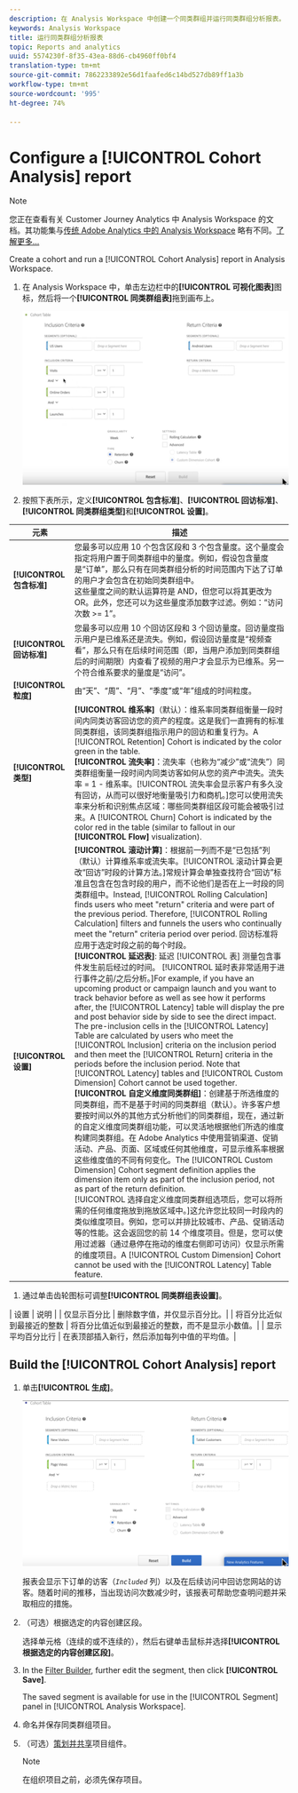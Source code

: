 ```yaml
---
description: 在 Analysis Workspace 中创建一个同类群组并运行同类群组分析报表。
keywords: Analysis Workspace
title: 运行同类群组分析报表
topic: Reports and analytics
uuid: 5574230f-8f35-43ea-88d6-cb4960ff0bf4
translation-type: tm+mt
source-git-commit: 7862233892e56d1faafed6c14bd527db89ff1a3b
workflow-type: tm+mt
source-wordcount: '995'
ht-degree: 74%

---
```



# Configure a [!UICONTROL Cohort Analysis] report

>[!NOTE]
>
>您正在查看有关 Customer Journey Analytics 中 Analysis Workspace 的文档。其功能集与[传统 Adobe Analytics 中的 Analysis Workspace](https://docs.adobe.com/content/help/zh-Hans/analytics/analyze/analysis-workspace/home.html) 略有不同。[了解更多...](/help/getting-started/cja-aa.md)

Create a cohort and run a [!UICONTROL Cohort Analysis] report in Analysis Workspace.

1. 在 Analysis Workspace 中，单击左边栏中的&#x200B;**[!UICONTROL 可视化图表]**&#x200B;图标，然后将一个&#x200B;**[!UICONTROL 同类群组表]**&#x200B;拖到画布上。

   ![](assets/cohort-table.png)

1. 按照下表所示，定义&#x200B;**[!UICONTROL 包含标准]**、**[!UICONTROL 回访标准]**、**[!UICONTROL 同类群组类型]**&#x200B;和&#x200B;**[!UICONTROL 设置]**。

| 元素 | 描述 |
| --- | --- |
| **[!UICONTROL 包含标准]** | 您最多可以应用 10 个包含区段和 3 个包含量度。这个量度会指定将用户置于同类群组中的量度。例如，假设包含量度是“订单”，那么只有在同类群组分析的时间范围内下达了订单的用户才会包含在初始同类群组中。<br>这些量度之间的默认运算符是 AND，但您可以将其更改为 OR。此外，您还可以为这些量度添加数字过滤。例如：“访问次数 >= 1”。 |
| **[!UICONTROL 回访标准]** | 您最多可以应用 10 个回访区段和 3 个回访量度。回访量度指示用户是已维系还是流失。例如，假设回访量度是“视频查看”，那么只有在后续时间范围（即，当用户添加到同类群组后的时间期限）内查看了视频的用户才会显示为已维系。另一个符合维系要求的量度是“访问”。 |
| **[!UICONTROL 粒度]** | 由“天”、“周”、“月”、“季度”或“年”组成的时间粒度。 |
| **[!UICONTROL 类型]** | **[!UICONTROL 维系率]**（默认）：维系率同类群组衡量一段时间内同类访客回访您的资产的程度。这是我们一直拥有的标准同类群组，该同类群组指示用户的回访和重复行为。A [!UICONTROL Retention] Cohort is indicated by the color green in the table. <br> **[!UICONTROL 流失率]**：流失率（也称为“减少”或“流失”）同类群组衡量一段时间内同类访客如何从您的资产中流失。流失率 = 1 - 维系率。[!UICONTROL 流失率会显示客户有多久没有回访，从而可以很好地衡量吸引力和商机。]您可以使用流失率来分析和识别焦点区域：哪些同类群组区段可能会被吸引过来。A [!UICONTROL Churn] Cohort is indicated by the color red in the table (similar to fallout in our **[!UICONTROL Flow]** visualization). |
| **[!UICONTROL 设置]** | **[!UICONTROL 滚动计算]**：根据前一列而不是“已包括”列（默认）计算维系率或流失率。[!UICONTROL 滚动计算会更改“回访”时段的计算方法。]常规计算会单独查找符合“回访”标准且包含在包含时段的用户，而不论他们是否在上一时段的同类群组中。Instead, [!UICONTROL Rolling Calculation] finds users who meet &quot;return&quot; criteria and were part of the previous period. Therefore, [!UICONTROL Rolling Calculation] filters and funnels the users who continually meet the &quot;return&quot; criteria period over period. 回访标准将应用于选定时段之前的每个时段。<br> **[!UICONTROL 延迟表]**: 延迟 [!UICONTROL 表] 测量包含事件发生前后经过的时间。 [!UICONTROL 延时表非常适用于进行事件之前/之后分析。]For example, if you have an upcoming product or campaign launch and you want to track behavior before as well as see how it performs after, the [!UICONTROL Latency] table will display the pre and post behavior side by side to see the direct impact. The pre-inclusion cells in the [!UICONTROL Latency] Table are calculated by users who meet the [!UICONTROL Inclusion] criteria on the inclusion period and then meet the [!UICONTROL Return] criteria in the periods before the inclusion period. Note that [!UICONTROL Latency] tables and [!UICONTROL Custom Dimension] Cohort cannot be used together. <br> **[!UICONTROL 自定义维度同类群组]**：创建基于所选维度的同类群组，而不是基于时间的同类群组（默认）。许多客户想要按时间以外的其他方式分析他们的同类群组，现在，通过新的自定义维度同类群组功能，可以灵活地根据他们所选的维度构建同类群组。在 Adobe Analytics 中使用营销渠道、促销活动、产品、页面、区域或任何其他维度，可显示维系率根据这些维度值的不同有何变化。The [!UICONTROL Custom Dimension] Cohort segment definition applies the dimension item only as part of the inclusion period, not as part of the return definition. <br>[!UICONTROL 选择自定义维度同类群组选项后，您可以将所需的任何维度拖放到拖放区域中。]这允许您比较同一时段内的类似维度项目。例如，您可以并排比较城市、产品、促销活动等的性能。这会返回您的前 14 个维度项目。但是，您可以使用过滤器（通过悬停在拖动的维度右侧即可访问）仅显示所需的维度项目。A [!UICONTROL Custom Dimension] Cohort cannot be used with the [!UICONTROL Latency] Table feature. |

1. 通过单击齿轮图标可调整&#x200B;**[!UICONTROL 同类群组表设置]**。

| 设置 | 说明 |
| 仅显示百分比 | 删除数字值，并仅显示百分比。|
| 将百分比近似到最接近的整数 | 将百分比值近似到最接近的整数，而不是显示小数值。|
| 显示平均百分比行 | 在表顶部插入新行，然后添加每列中值的平均值。|

## Build the [!UICONTROL Cohort Analysis] report

1. 单击&#x200B;**[!UICONTROL 生成]**。

   ![步骤结果](assets/cohort-report.png)

   报表会显示下订单的访客（*`Included`* 列）以及在后续访问中回访您网站的访客。随着时间的推移，当出现访问次数减少时，该报表可帮助您查明问题并采取相应的措施。
1. （可选）根据选定的内容创建区段。

   选择单元格（连续的或不连续的），然后右键单击鼠标并选择&#x200B;**[!UICONTROL 根据选定的内容创建区段]**。

1. In the [Filter Builder](https://docs.adobe.com/content/help/zh-Hans/analytics/components/segmentation/segmentation-workflow/seg-build.html), further edit the segment, then click **[!UICONTROL Save]**.

   The saved segment is available for use in the [!UICONTROL Segment] panel in [!UICONTROL Analysis Workspace].
1. 命名并保存同类群组项目。
1. （可选）[策划并共享](/help/analysis-workspace/curate-share/curate.md)项目组件。

   >[!NOTE]
   >
   >在组织项目之前，必须先保存项目。

